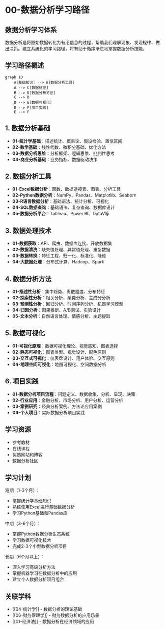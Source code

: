 # 00-数据分析学习路径

## 数据分析学习体系 

数据分析是将原始数据转化为有用信息的过程，帮助我们理解现象、发现规律、做出决策。建立系统化的学习路径，将有助于循序渐进地掌握数据分析技能。

## 学习路径概述

```mermaid
graph TD
    A[基础知识] --> B[数据分析工具]
    A --> C[数据处理]
    B --> D[数据分析方法]
    C --> D
    D --> E[数据可视化]
    D --> F[项目实践]
    E --> F
```

## 1. 数据分析基础 

- **01-统计学基础**：描述统计、概率论、假设检验、置信区间
- **02-数学基础**：线性代数、微积分基础、优化方法
- **03-数据分析思维**：分析框架、逻辑思维、批判性思考
- **04-商业分析基础**：业务指标、数据驱动决策

## 2. 数据分析工具

- **01-Excel数据分析**：函数、数据透视表、图表、分析工具
- **02-Python数据分析**：NumPy、Pandas、Matplotlib、Seaborn
- **03-R语言数据分析**：基础语法、统计分析、可视化
- **04-SQL数据查询**：基础语法、复杂查询、数据库设计
- **05-数据分析平台**：Tableau、Power BI、DataV等

## 3. 数据处理技术

- **01-数据获取**：API、爬虫、数据库连接、开放数据集
- **02-数据清洗**：缺失值处理、异常值处理、重复数据
- **03-数据转换**：特征工程、归一化、标准化、降维
- **04-大数据处理**：分布式计算、Hadoop、Spark

## 4. 数据分析方法

- **01-描述性分析**：集中趋势、离散程度、分布特征
- **02-探索性分析**：相关分析、聚类分析、主成分分析
- **03-预测性分析**：回归分析、时间序列分析、机器学习模型
- **04-归因分析**：因果推断、A/B测试、实验设计
- **05-文本分析**：自然语言处理、情感分析、主题提取

## 5. 数据可视化

- **01-可视化原理**：数据可视化理论、视觉感知、图表选择
- **02-静态可视化**：图表类型、视觉设计、配色原则
- **03-交互式可视化**：仪表盘设计、用户体验、交互原则
- **04-地理空间可视化**：地图可视化、空间数据分析

## 6. 项目实践

- **01-数据分析项目流程**：问题定义、数据收集、分析、呈现、决策
- **02-行业应用**：金融分析、市场分析、用户分析、运营分析
- **03-案例研究**：经典分析案例、方法论应用案例
- **04-个人项目**：实际数据分析项目实践

## 学习资源

- 参考教材
- 在线课程
- 优质网站和博客
- 数据分析社区

## 学习计划

短期（1-3个月）：
- 掌握统计学基础知识
- 熟练使用Excel进行基础数据分析
- 学习Python基础和Pandas库

中期（3-6个月）：
- 掌握Python数据分析生态系统
- 学习数据可视化技术
- 完成2-3个小型数据分析项目

长期（6个月以上）：
- 深入学习高级分析方法
- 掌握机器学习在数据分析中的应用
- 建立个人数据分析项目组合

## 关联学科

- [[04-统计学]] - 数据分析的理论基础
- [[06-财务管理学]] - 财务数据分析的应用场景
- [[01-经济法]] - 数据分析在经济领域的应用 